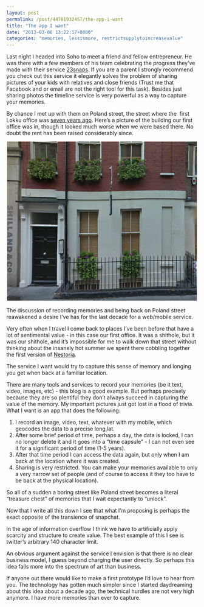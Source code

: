 ```yaml
---
layout: post
permalink: /post/44701932457/the-app-i-want
title: "The app I want"
date: "2013-03-06 13:22:17+0000"
categories: "memories, lessismore, restrictsupplytoincreasevalue"
---
```

Last night I headed into Soho to meet a friend and fellow entrepreneur. He was there with a few members of his team celebrating the progress they&rsquo;ve made with their service <a href="http://23snaps.com/">23snaps</a>. If you are a parent I strongly recommend you check out this service it elegantly solves the problem of sharing pictures of your kids with relatives and close friends (Trust me that Facebook and or email are not the right tool for this task). Besides just sharing photos the timeline service is very powerful as a way to capture your memories.


By chance I met up with them on Poland street, the street where the  first Lokku office was <a href="http://freyfogle.tumblr.com/post/43408654016/seven-years-of-nestoria">seven years ago</a>. Here&rsquo;s a picture of the building our first office was in, though it looked much worse when we were based there. No doubt the rent has been raised considerably since.


<center><img src="/img/blog/mj8mko3Ldj1qz4rgp.png"/></center>



The discussion of recording memories and being back on Poland street reawakened a desire I&rsquo;ve has for the last decade for a web/mobile service. 


Very often when I travel I come back to places I&rsquo;ve been before that have a lot of sentimental value - in this case our first office. It was a shithole, but it was our shithole, and it&rsquo;s impossible for me to walk down that street without thinking about the insanely hot summer we spent there cobbling together the first version of <a href="http://www.nestoria.com/">Nestoria</a>.


The service I want would try to capture this sense of memory and longing you get when back at a familiar location.


There are many tools and services to record your memories (be it text, video, images, etc) - this blog is a good example. But perhaps precisely because they are so plentiful they don&rsquo;t always succeed in capturing the value of the memory. My important pictures just got lost in a flood of trivia. What I want is an app that does the following:

<ol><li>I record an image, video, text, whatever with my mobile, which geocodes the data to a precise long,lat. </li>
<li>After some brief period of time, perhaps a day, the data is locked, I can no longer delete it and it goes into a &ldquo;time capsule&rdquo; - I can not even see it for a significant period of time (1-5 years). </li>
<li>After that time period I can access the data again, but only when I am back at the location where it was created. </li>
<li>Sharing is very restricted. You can make your memories available to only a very narrow set of people (and of course to access it they too have to be back at the physical location).</li>
</ol>
So all of a sudden a boring street like Poland street becomes a literal &ldquo;treasure chest&rdquo; of memories that I wait expectantly to &ldquo;unlock&rdquo;.


Now that I write all this down I see that what I&rsquo;m proposing is perhaps the exact opposite of the transience of snapchat.


In the age of information overflow I think we have to artificially apply scarcity and structure to create value. The best example of this I see is twitter&rsquo;s arbitrary 140 character limit. 


An obvious argument against the service I envision is that there is no clear business model, I guess beyond charging the user directly. So perhaps this idea falls more into the spectrum of art than business. 


If anyone out there would like to make a first prototype I&rsquo;d love to hear from you. The technology has gotten much simpler since I started daydreaming about this idea about a decade ago, the technical hurdles are not very high anymore. I have more memories than ever to capture. 
